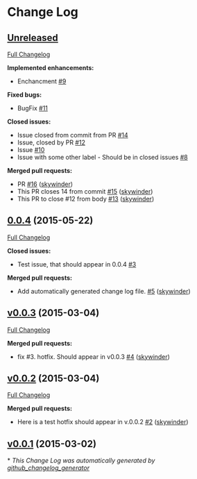# Change Log

## [Unreleased](https://github.com/skywinder/changelog_test/tree/HEAD)

[Full Changelog](https://github.com/skywinder/changelog_test/compare/0.0.4...HEAD)

**Implemented enhancements:**

- Enchancment [\#9](https://github.com/skywinder/changelog_test/issues/9)

**Fixed bugs:**

- BugFix [\#11](https://github.com/skywinder/changelog_test/issues/11)

**Closed issues:**

- Issue closed from commit from PR [\#14](https://github.com/skywinder/changelog_test/issues/14)
- Issue, closed by PR [\#12](https://github.com/skywinder/changelog_test/issues/12)
- Issue [\#10](https://github.com/skywinder/changelog_test/issues/10)
- Issue with some other label - Should be in closed issues [\#8](https://github.com/skywinder/changelog_test/issues/8)

**Merged pull requests:**

- PR [\#16](https://github.com/skywinder/changelog_test/pull/16) ([skywinder](https://github.com/skywinder))
- This PR closes 14 from commit [\#15](https://github.com/skywinder/changelog_test/pull/15) ([skywinder](https://github.com/skywinder))
- This PR to close \#12 from body [\#13](https://github.com/skywinder/changelog_test/pull/13) ([skywinder](https://github.com/skywinder))

## [0.0.4](https://github.com/skywinder/changelog_test/tree/0.0.4) (2015-05-22)
[Full Changelog](https://github.com/skywinder/changelog_test/compare/v0.0.3...0.0.4)

**Closed issues:**

- Test issue, that should appear in 0.0.4 [\#3](https://github.com/skywinder/changelog_test/issues/3)

**Merged pull requests:**

- Add automatically generated change log file. [\#5](https://github.com/skywinder/changelog_test/pull/5) ([skywinder](https://github.com/skywinder))

## [v0.0.3](https://github.com/skywinder/changelog_test/tree/v0.0.3) (2015-03-04)
[Full Changelog](https://github.com/skywinder/changelog_test/compare/v0.0.2...v0.0.3)

**Merged pull requests:**

- fix \#3. hotfix. Should appear in v0.0.3 [\#4](https://github.com/skywinder/changelog_test/pull/4) ([skywinder](https://github.com/skywinder))

## [v0.0.2](https://github.com/skywinder/changelog_test/tree/v0.0.2) (2015-03-04)
[Full Changelog](https://github.com/skywinder/changelog_test/compare/v0.0.1...v0.0.2)

**Merged pull requests:**

- Here is a test hotfix should appear in v.0.0.2 [\#2](https://github.com/skywinder/changelog_test/pull/2) ([skywinder](https://github.com/skywinder))

## [v0.0.1](https://github.com/skywinder/changelog_test/tree/v0.0.1) (2015-03-02)


\* *This Change Log was automatically generated by [github_changelog_generator](https://github.com/skywinder/Github-Changelog-Generator)*
